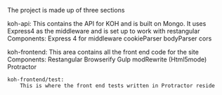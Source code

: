 The project is made up of three sections

koh-api:
	This contains the API for KOH and is built on Mongo.
	It uses Express4 as the middleware and is set up to work with restangular
	Components:
		Express 4 for middleware
		cookieParser
		bodyParser
		cors
		

koh-frontend:
	This area contains all the front end code for the site
	Components:
		Restangular
		Browserify
		Gulp
		modRewrite (Html5mode)
		Protractor


	koh-frontend/test:
		This is where the front end tests written in Protractor reside
